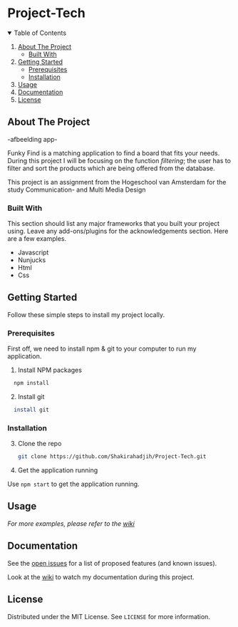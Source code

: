 # Project-Tech

<!-- TABLE OF CONTENTS -->
<details open="open">
  <summary>Table of Contents</summary>
  <ol>
    <li>
      <a href="#about-the-project">About The Project</a>
      <ul>
        <li><a href="#built-with">Built With</a></li>
      </ul>
    </li>
    <li>
      <a href="#getting-started">Getting Started</a>
      <ul>
        <li><a href="#prerequisites">Prerequisites</a></li>
        <li><a href="#installation">Installation</a></li>
      </ul>
    </li>
    <li><a href="#usage">Usage</a></li>
    <li><a href="#Documentation">Documentation</a></li>
    <li><a href="#license">License</a></li>
  </ol>
</details>


<!-- ABOUT THE PROJECT -->
## About The Project

-afbeelding app-

Funky Find is a matching application to find a board that fits your needs. During this project I will be focusing on the function _filtering_; the user has to filter and sort the products which are being offered from the database.

This project is an assignment from the Hogeschool van Amsterdam for the study Communication- and Multi Media Design

### Built With

This section should list any major frameworks that you built your project using. Leave any add-ons/plugins for the acknowledgements section. Here are a few examples.
* Javascript
* Nunjucks
* Html
* Css

<!-- GETTING STARTED -->
## Getting Started

Follow these simple steps to install my project locally.
### Prerequisites

First off, we need to install npm & git to your computer to run my application.

1. Install NPM packages
  ```sh
    npm install
  ```

2. Install git
  ```sh
    install git
  ```

### Installation

3. Clone the repo
   ```sh
   git clone https://github.com/Shakirahadjih/Project-Tech.git
   ```

4. Get the application running

  Use  `npm start` to get the application running.


<!-- USAGE EXAMPLES -->
## Usage


_For more examples, please refer to the [wiki](https://github.com/Shakirahadjih/Project-Tech/wiki)_


<!-- ROADMAP -->
## Documentation

See the [open issues](https://github.com/othneildrew/Best-README-Template/issues) for a list of proposed features (and known issues).

Look at the [wiki](https://github.com/Shakirahadjih/Project-Tech/wiki) to watch my documentation during this project.

<!-- LICENSE -->
## License

Distributed under the MIT License. See `LICENSE` for more information.
